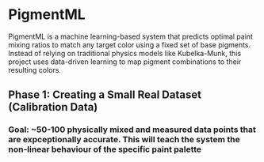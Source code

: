 # PigmentML
PigmentML is a machine learning-based system that predicts optimal paint mixing ratios to match any target color using a fixed set of base pigments. Instead of relying on traditional physics models like Kubelka-Munk, this project uses data-driven learning to map pigment combinations to their resulting colors.



## Phase 1: Creating a Small Real Dataset (Calibration Data)
### Goal: ~50-100 physically mixed and measured data points that are expceptionally accurate. This will teach the system the non-linear behaviour of the specific paint palette
